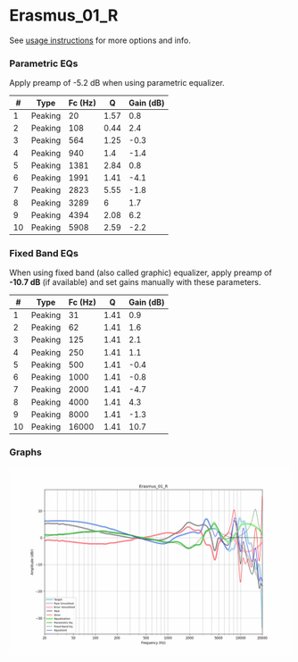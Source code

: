 # Erasmus_01_R
See [usage instructions](https://github.com/jaakkopasanen/AutoEq#usage) for more options and info.

### Parametric EQs
Apply preamp of -5.2 dB when using parametric equalizer.

|   # | Type    |   Fc (Hz) |    Q |   Gain (dB) |
|-----|---------|-----------|------|-------------|
|   1 | Peaking |        20 | 1.57 |         0.8 |
|   2 | Peaking |       108 | 0.44 |         2.4 |
|   3 | Peaking |       564 | 1.25 |        -0.3 |
|   4 | Peaking |       940 | 1.4  |        -1.4 |
|   5 | Peaking |      1381 | 2.84 |         0.8 |
|   6 | Peaking |      1991 | 1.41 |        -4.1 |
|   7 | Peaking |      2823 | 5.55 |        -1.8 |
|   8 | Peaking |      3289 | 6    |         1.7 |
|   9 | Peaking |      4394 | 2.08 |         6.2 |
|  10 | Peaking |      5908 | 2.59 |        -2.2 |

### Fixed Band EQs
When using fixed band (also called graphic) equalizer, apply preamp of **-10.7 dB** (if available) and set gains manually with these parameters.

|   # | Type    |   Fc (Hz) |    Q |   Gain (dB) |
|-----|---------|-----------|------|-------------|
|   1 | Peaking |        31 | 1.41 |         0.9 |
|   2 | Peaking |        62 | 1.41 |         1.6 |
|   3 | Peaking |       125 | 1.41 |         2.1 |
|   4 | Peaking |       250 | 1.41 |         1.1 |
|   5 | Peaking |       500 | 1.41 |        -0.4 |
|   6 | Peaking |      1000 | 1.41 |        -0.8 |
|   7 | Peaking |      2000 | 1.41 |        -4.7 |
|   8 | Peaking |      4000 | 1.41 |         4.3 |
|   9 | Peaking |      8000 | 1.41 |        -1.3 |
|  10 | Peaking |     16000 | 1.41 |        10.7 |

### Graphs
![](./Erasmus_01_R.png)
